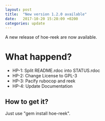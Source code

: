 ```yaml
---
layout: post
title:  "New version 1.2.0 available"
date:   2017-10-20 15:28:09 +0200
categories: update
---
```

A new release of hoe-reek are now available.

# What happend?

* HP-1: Split README.rdoc into STATUS.rdoc
* HP-2: Change License to GPL-3
* HP-3: Pacify rubocop and reek
* HP-4: Update Documentation

## How to get it?
Just use "gem install hoe-reek".